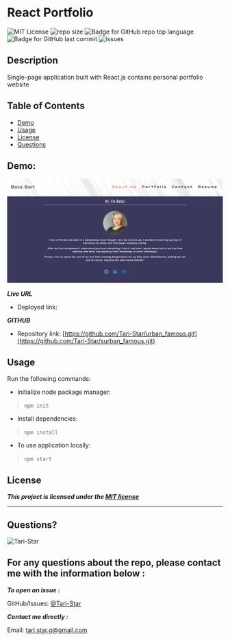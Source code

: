 # React Portfolio


![MIT License](https://img.shields.io/badge/license-MIT-red)
![repo size](https://img.shields.io/github/repo-size/Tari-Star/urban_famous?style=flat&logo=appveyor)
![Badge for GitHub repo top language](https://img.shields.io/github/languages/top/Tari-Star/urban_famous?style=flat&logo=appveyor)
![Badge for GitHub last commit](https://img.shields.io/github/last-commit/Tari-Star/urban_famous?style=flat&logo=appveyor)
![issues](https://img.shields.io/github/issues/Tari-Star/urban_famous?style=flat&logo=appveyor)


## Description 
Single-page application built with React.js contains personal portfolio website

##  Table of Contents

* [Demo](#demo)
* [Usage](#usage)
* [License](#license)
* [Questions](#questions)

## Demo:

![screenshot](/docx/portfolio.png)

***Live URL***
* Deployed link:

***GITHUB***

* Repository link: [https://github.com/Tari-Star/urban_famous.git](https://github.com/Tari-Star/surban_famous.git)

## Usage
Run the following commands:

* Initialize node package manager:

 > `npm init`

* Install dependencies:

>`npm install`

* To use application locally:

>`npm start`

## License

    
***This project is licensed under the [MIT license](https://choosealicense.com/licenses/mit)***
    
---
   
 ## Questions?

   
  <img src="https://avatars.githubusercontent.com/u/89365355?v=4" alt="Tari-Star" width="40%" />
  
  For any questions about the repo, please contact me with the information below :
  ---
  
 ***To open an issue :***
 
 GitHub/Issues: [@Tari-Star](https://github.com/Tari-Star/urban_famous/issues)

 ***Contact me directly :***
  
 Email: [tari.star.g@gmail.com](mailto:tari.star.g@gmail.com)
